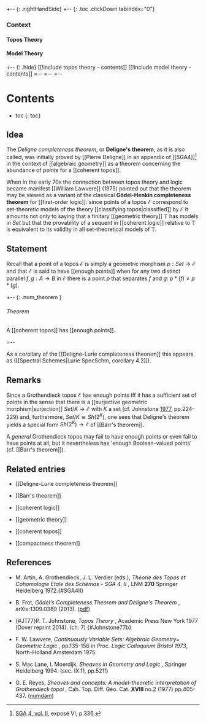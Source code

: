 +-- {: .rightHandSide}
+-- {: .toc .clickDown tabindex="0"}
### Context
#### Topos Theory
#### Model Theory
+-- {: .hide}
[[!include topos theory - contents]]
[[!include model theory - contents]]
=--
=--
=--


# Contents
* toc
{: toc}

## Idea

The _Deligne completeness theorem_, or **Deligne's theorem**, as it is also called, was initially proved by [[Pierre Deligne]] in an appendix of [[SGA4]][^sga] in the context of [[algebraic geometry]] as a theorem concerning the abundance of  _points_ for a [[coherent topos]].

When in the early 70s the connection between topos theory and logic became manifest [[William Lawvere]] (1975) pointed out that the theorem may be viewed as a variant of the classical **G&#246;del-Henkin completeness theorem** for [[first-order logic]]: since points of a topos $\mathcal{E}$ correspond to set-theoretic models of the theory [[classifying topos|classified]] by $\mathcal{E}$ it amounts not only to saying that a finitary [[geometric theory]] $\mathbb{T}$ has models in $Set$ but that the provability of a sequent in [[coherent logic]] relative to $\mathbb{T}$ is equivalent to its validity in all set-theoretical models of $\mathbb{T}$. 

[^sga]: [SGA 4, vol. II](#SGA4II), expos&#233; VI, p.336.

## Statement

Recall that a point of a topos $\mathcal{E}$ is simply a geometric morphism $p:Set\to\mathcal{E}$ and that $\mathcal{E}$ is said to have [[enough points]] when for any two distinct parallel $f,g:A\to B$ in $\mathcal{E}$ there is a point $p$ that separates $f$ and $g$: $p*(f)\neq p*(g)$.

+-- {: .num_theorem }
###### Theorem

A [[coherent topos]] has [[enough points]].

=--

As a corollary of the [[Deligne-Lurie completeness theorem]] this appears as ([[Spectral Schemes|Lurie SpecSchm, corollary 4.2]]).

## Remarks

Since a Grothendieck topos $\mathcal{E}$ has enough points iff it has a sufficient set of points in the sense that there is a [[surjective geometric morphism|surjection]] $Set/K\to \mathcal{E}$ with $K$ a set (cf. Johnstone [1977](#JT77), pp.224-229) and, furthermore, $Set/K\cong Sh(2^K)$,  one sees that Deligne's theorem yields a special form  $Sh(2^K)\to\mathcal{E}$ of [[Barr's theorem]].

A _general_ Grothendieck topos may fail to have enough points or even fail to have points at all, but it nevertheless has 'enough Boolean-valued points' (cf. [[Barr's theorem]]).

## Related entries

* [[Deligne-Lurie completeness theorem]]

* [[Barr's theorem]]

* [[coherent logic]]

* [[geometric theory]]

* [[coherent topos]]

* [[compactness theorem]]

## References

* M. Artin, A. Grothendieck, J. L. Verdier (eds.), _Th&#233;orie des Topos et Cohomologie Etale des Sch&#233;mas - SGA 4. II_ , LNM **270** Springer Heidelberg 1972.{#SGA4II}

* B. Frot, _G&#246;del's Completeness Theorem and Deligne's Theorem_ , arXiv:1309.0389 (2013). ([pdf](http://arxiv.org/pdf/1309.0389v1))

* {#JT77}P. T. Johnstone, _Topos Theory_ , Academic Press New York 1977 (Dover reprint 2014). (ch. 7) {#Johnstone77b}

* F. W. Lawvere, _Continuously Variable Sets: Algebraic Geometry= Geometric Logic_ , pp.135-156 in _Proc. Logic Colloquium Bristol 1973_, North-Holland Amsterdam 1975.

* S. Mac Lane, I. Moerdijk, _Sheaves in Geometry and Logic_ , Springer Heidelberg 1994. (sec. IX.11, pp.521f)

* G. E. Reyes, _Sheaves and concepts: A model-theoretic interpretation of Grothendieck topoi_ , Cah. Top. Diff. G&#233;o. Cat. **XVIII** no.2 (1977) pp.405-437. ([numdam](http://www.numdam.org/item?id=CTGDC_1977__18_2_105_0))

